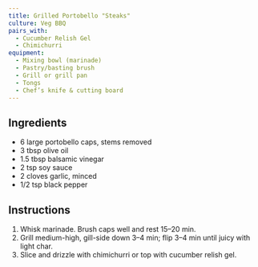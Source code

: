 ```yaml
---
title: Grilled Portobello "Steaks"
culture: Veg BBQ
pairs_with:
  - Cucumber Relish Gel
  - Chimichurri
equipment:
  - Mixing bowl (marinade)
  - Pastry/basting brush
  - Grill or grill pan
  - Tongs
  - Chef’s knife & cutting board
---
```


## Ingredients
- 6 large portobello caps, stems removed
- 3 tbsp olive oil
- 1.5 tbsp balsamic vinegar
- 2 tsp soy sauce
- 2 cloves garlic, minced
- 1/2 tsp black pepper

## Instructions
1. Whisk marinade. Brush caps well and rest 15–20 min.
2. Grill medium-high, gill-side down 3–4 min; flip 3–4 min until juicy with light char.
3. Slice and drizzle with chimichurri or top with cucumber relish gel.
